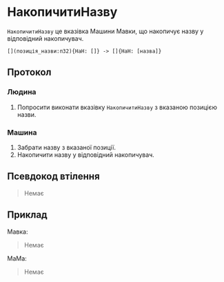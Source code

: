 # НакопичитиНазву

`НакопичитиНазву` <keyword>це</keyword> вказівка <subject>Машини Мавки</subject>, що накопичує назву у відповідний накопичувач.

```
[](позиція_назви:п32){НаН: []} -> []{НаН: [назва]}
```

## Протокол

### Людина

1. Попросити виконати вказівку `НакопичитиНазву` з вказаною позицією назви.

### Машина

1. Забрати назву з вказаної позиції.
2. Накопичити назву у відповідний накопичувач.

## Псевдокод втілення

> Немає

## Приклад

<subject>Мавка</subject>:

> Немає

<subject>МаМа</subject>:

> Немає